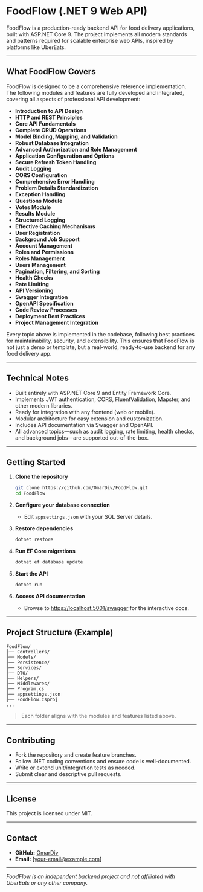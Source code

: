 # FoodFlow (.NET 9 Web API)

FoodFlow is a production-ready backend API for food delivery applications, built with ASP.NET Core 9. The project implements all modern standards and patterns required for scalable enterprise web APIs, inspired by platforms like UberEats.

---

## What FoodFlow Covers

FoodFlow is designed to be a comprehensive reference implementation. The following modules and features are fully developed and integrated, covering all aspects of professional API development:

- **Introduction to API Design**
- **HTTP and REST Principles**
- **Core API Fundamentals**
- **Complete CRUD Operations**
- **Model Binding, Mapping, and Validation**
- **Robust Database Integration**
- **Advanced Authorization and Role Management**
- **Application Configuration and Options**
- **Secure Refresh Token Handling**
- **Audit Logging**
- **CORS Configuration**
- **Comprehensive Error Handling**
- **Problem Details Standardization**
- **Exception Handling**
- **Questions Module**
- **Votes Module**
- **Results Module**
- **Structured Logging**
- **Effective Caching Mechanisms**
- **User Registration**
- **Background Job Support**
- **Account Management**
- **Roles and Permissions**
- **Roles Management**
- **Users Management**
- **Pagination, Filtering, and Sorting**
- **Health Checks**
- **Rate Limiting**
- **API Versioning**
- **Swagger Integration**
- **OpenAPI Specification**
- **Code Review Processes**
- **Deployment Best Practices**
- **Project Management Integration**

Every topic above is implemented in the codebase, following best practices for maintainability, security, and extensibility. This ensures that FoodFlow is not just a demo or template, but a real-world, ready-to-use backend for any food delivery app.

---

## Technical Notes

- Built entirely with ASP.NET Core 9 and Entity Framework Core.
- Implements JWT authentication, CORS, FluentValidation, Mapster, and other modern libraries.
- Ready for integration with any frontend (web or mobile).
- Modular architecture for easy extension and customization.
- Includes API documentation via Swagger and OpenAPI.
- All advanced topics—such as audit logging, rate limiting, health checks, and background jobs—are supported out-of-the-box.

---

## Getting Started

1. **Clone the repository**
    ```bash
    git clone https://github.com/OmarDiv/FoodFlow.git
    cd FoodFlow
    ```

2. **Configure your database connection**
    - Edit `appsettings.json` with your SQL Server details.

3. **Restore dependencies**
    ```bash
    dotnet restore
    ```

4. **Run EF Core migrations**
    ```bash
    dotnet ef database update
    ```

5. **Start the API**
    ```bash
    dotnet run
    ```

6. **Access API documentation**
    - Browse to [https://localhost:5001/swagger](https://localhost:5001/swagger) for the interactive docs.

---

## Project Structure (Example)

```
FoodFlow/
├── Controllers/
├── Models/
├── Persistence/
├── Services/
├── DTO/
├── Helpers/
├── Middlewares/
├── Program.cs
├── appsettings.json
├── FoodFlow.csproj
...
```
> Each folder aligns with the modules and features listed above.

---

## Contributing

- Fork the repository and create feature branches.
- Follow .NET coding conventions and ensure code is well-documented.
- Write or extend unit/integration tests as needed.
- Submit clear and descriptive pull requests.

---

## License

This project is licensed under MIT.

---

## Contact

- **GitHub:** [OmarDiv](https://github.com/OmarDiv)
- **Email:** [your-email@example.com]

---

*FoodFlow is an independent backend project and not affiliated with UberEats or any other company.*
